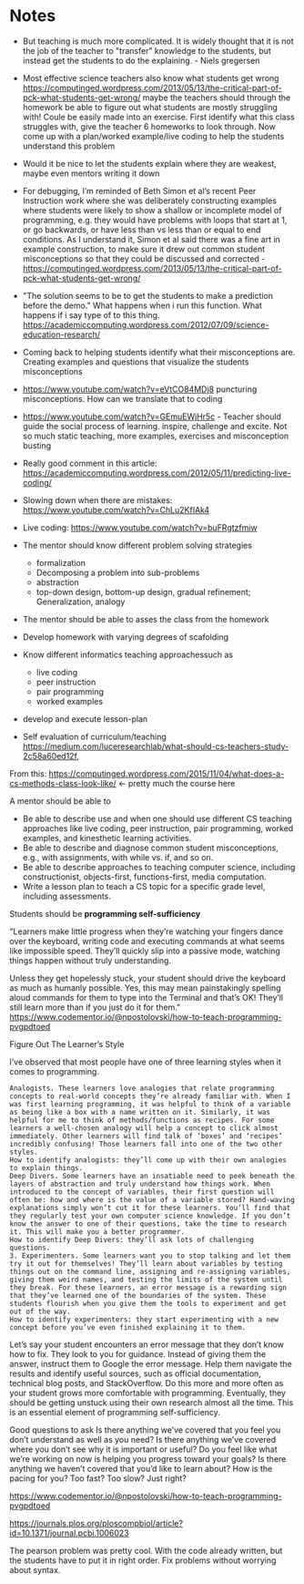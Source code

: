 # Notes

- But teaching is much more complicated. It is widely thought that it is not the job of the teacher to "transfer" knowledge to the students, but instead get the students to do the explaining. - Niels gregersen

- Most effective science teachers also know what students get wrong https://computinged.wordpress.com/2013/05/13/the-critical-part-of-pck-what-students-get-wrong/ maybe the teachers should through the homework be able to figure out what students are mostly struggling with! Coule be easily made into an exercise. First identify what this class struggles with, give the teacher 6 homeworks to look through. Now come up with a plan/worked example/live coding to help the students understand this problem

- Would it be nice to let the students explain where they are weakest, maybe even mentors writing it down

- For debugging, I’m reminded of Beth Simon et al’s recent Peer Instruction work where she was deliberately constructing examples where students were likely to show a shallow or incomplete model of programming, e.g. they would have problems with loops that start at 1, or go backwards, or have less than vs less than or equal to end conditions. As I understand it, Simon et al said there was a fine art in example construction, to make sure it drew out common student misconceptions so that they could be discussed and corrected - https://computinged.wordpress.com/2013/05/13/the-critical-part-of-pck-what-students-get-wrong/

- "The solution seems to be to get the students to make a prediction before the demo." 
What happens when i run this function. What happens if i say type of to this thing. https://academiccomputing.wordpress.com/2012/07/09/science-education-research/ 

- Coming back to helping students identify what their misconceptions are. Creating examples and questions that visualize the students misconceptions

- https://www.youtube.com/watch?v=eVtCO84MDj8 puncturing misconceptions. How can we translate that to coding

- https://www.youtube.com/watch?v=GEmuEWjHr5c - Teacher should guide the social process of learning.  inspire, challenge and excite. Not so much static teaching, more examples, exercises and misconception busting

- Really good comment in this article: https://academiccomputing.wordpress.com/2012/05/11/predicting-live-coding/

- Slowing down when there are mistakes: https://www.youtube.com/watch?v=ChLu2KfIAk4
- Live coding: https://www.youtube.com/watch?v=buFRgtzfmiw

- The mentor should know different problem solving strategies
  - formalization
  - Decomposing a problem into sub-problems
  - abstraction
  - top-down design, bottom-up design, gradual refinement; Generalization, analogy

- The mentor should be able to asses the class from the homework

- Develop homework with varying degrees of scafolding

- Know different informatics teaching approachessuch as
  - live coding
  - peer instruction
  - pair programming
  - worked examples

- develop and execute lesson-plan

- Self evaluation of curriculum/teaching
https://medium.com/luceresearchlab/what-should-cs-teachers-study-2c58a60ed12f, 



From this: https://computinged.wordpress.com/2015/11/04/what-does-a-cs-methods-class-look-like/ <- pretty much the course here

A mentor should be able to
- Be able to describe use and when one should use different CS teaching approaches like live coding, peer instruction, pair programming, worked examples, and kinesthetic learning activities.
- Be able to describe and diagnose common student misconceptions, e.g., with assignments, with while vs. if, and so on.
- Be able to describe approaches to teaching computer science, including constructionist, objects-first, functions-first, media computation.
- Write a lesson plan to teach a CS topic for a specific grade level, including assessments.

Students should be **programming self-sufficiency**

"Learners make little progress when they’re watching your fingers dance over the keyboard, writing code and executing commands at what seems like impossible speed. They’ll quickly slip into a passive mode, watching things happen without truly understanding.

Unless they get hopelessly stuck, your student should drive the keyboard as much as humanly possible. Yes, this may mean painstakingly spelling aloud commands for them to type into the Terminal and that’s OK! They’ll still learn more than if you just do it for them." https://www.codementor.io/@npostolovski/how-to-teach-programming-pvgpdtoed


Figure Out The Learner’s Style

I’ve observed that most people have one of three learning styles when it comes to programming.

    Analogists. These learners love analogies that relate programming concepts to real-world concepts they’re already familiar with. When I was first learning programming, it was helpful to think of a variable as being like a box with a name written on it. Similarly, it was helpful for me to think of methods/functions as recipes. For some learners a well-chosen analogy will help a concept to click almost immediately. Other learners will find talk of ‘boxes’ and ‘recipes’ incredibly confusing! Those learners fall into one of the two other styles.
    How to identify analogists: they’ll come up with their own analogies to explain things.
    Deep Divers. Some learners have an insatiable need to peek beneath the layers of abstraction and truly understand how things work. When introduced to the concept of variables, their first question will often be: how and where is the value of a variable stored? Hand-waving explanations simply won’t cut it for these learners. You’ll find that they regularly test your own computer science knowledge. If you don’t know the answer to one of their questions, take the time to research it. This will make you a better programmer.
    How to identify Deep Divers: they’ll ask lots of challenging questions.
    3. Experimenters. Some learners want you to stop talking and let them try it out for themselves! They’ll learn about variables by testing things out on the command line, assigning and re-assigning variables, giving them weird names, and testing the limits of the system until they break. For these learners, an error message is a rewarding sign that they’ve learned one of the boundaries of the system. These students flourish when you give them the tools to experiment and get out of the way.
    How to identify experimenters: they start experimenting with a new concept before you’ve even finished explaining it to them.

Let’s say your student encounters an error message that they don’t know how to fix. They look to you for guidance. Instead of giving them the answer, instruct them to Google the error message. Help them navigate the results and identify useful sources, such as official documentation, technical blog posts, and StackOverflow. Do this more and more often as your student grows more comfortable with programming. Eventually, they should be getting unstuck using their own research almost all the time. This is an essential element of programming self-sufficiency.

Good questions to ask
Is there anything we’ve covered that you feel you don’t understand as well as you need?
Is there anything we’ve covered where you don’t see why it is important or useful?
Do you feel like what we’re working on now is helping you progress toward your goals?
Is there anything we haven’t covered that you’d like to learn about?
How is the pacing for you? Too fast? Too slow? Just right?

https://www.codementor.io/@npostolovski/how-to-teach-programming-pvgpdtoed

https://journals.plos.org/ploscompbiol/article?id=10.1371/journal.pcbi.1006023



The pearson problem was pretty cool. With the code already written, but the students have to put it in right order. Fix problems without worrying about syntax. 






